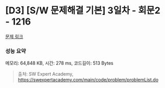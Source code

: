 # [D3] [S/W 문제해결 기본] 3일차 - 회문2 - 1216 

[문제 링크](https://swexpertacademy.com/main/code/problem/problemDetail.do?contestProbId=AV14Rq5aABUCFAYi) 

### 성능 요약

메모리: 64,848 KB, 시간: 278 ms, 코드길이: 513 Bytes



> 출처: SW Expert Academy, https://swexpertacademy.com/main/code/problem/problemList.do
